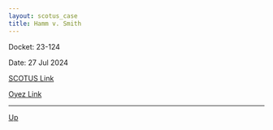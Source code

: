 ```yaml
---
layout: scotus_case
title: Hamm v. Smith
---
```


Docket: 23-124

Date: 27 Jul 2024

[SCOTUS Link](https://www.supremecourt.gov/opinions/23pdf/603us1r51_1b8e.pdf)

[Oyez Link](https://www.oyez.org/cases/2024/23-124)

---

[Up](./README.md)